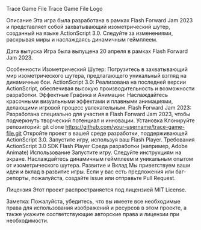 Trace Game File
Trace Game File Logo

Описание
Эта игра была разработана в рамках Flash Forward Jam 2023 и представляет собой захватывающий изометрический шутер, созданный на языке ActionScript 3.0. Следуйте за изменениями, раскрывая миры и наслаждаясь динамичным геймплеем.

Дата выпуска
Игра была выпущена 20 апреля в рамках Flash Forward Jam 2023.

Особенности
Изометрический Шутер: Погрузитесь в захватывающий мир изометрического шутера, предлагающего уникальный взгляд на динамичные бои.
ActionScript 3.0: Реализована на последней версии ActionScript, обеспечивая высокую производительность и возможности разработки.
Эффектные Графика и Анимации: Наслаждайтесь красочными визуальными эффектами и плавными анимациями, делающими игровой процесс увлекательным.
Flash Forward Jam 2023: Разработана специально для участия в Flash Forward Jam 2023, чтобы подчеркнуть творческий потенциал и инновации.
Установка
Клонируйте репозиторий: git clone https://github.com/your-username/trace-game-file.git
Откройте проект в вашей среде разработки, поддерживающей ActionScript 3.0.
Запустите игру, используя ваш Flash Player.
Требования
ActionScript 3.0 SDK
Flash Player
Среда разработки (например, Adobe Animate)
Использование
Запустите игру.
Следуйте инструкциям на экране.
Наслаждайтесь динамичным геймплеем и уникальным опытом от изометрического шутера.
Развитие и Вклад
Мы приветствуем ваши идеи и вклад в развитие игры. Если у вас есть предложения или баг-репорты, пожалуйста, создайте issue или отправьте Pull Request.

Лицензия
Этот проект распространяется под лицензией MIT License.

Заметка: Пожалуйста, убедитесь, что вы имеете все необходимые права для использования изображений и ресурсов в этом проекте, а также укажите соответствующие авторские права и лицензии при необходимости.
